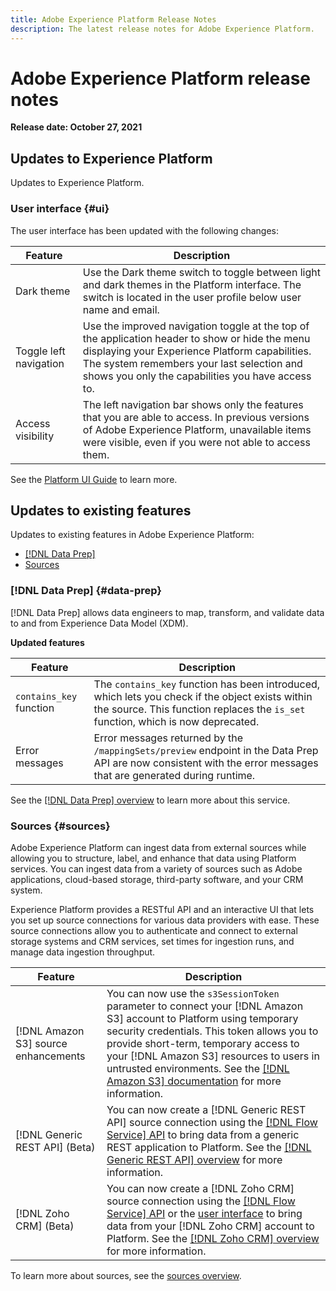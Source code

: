 ```yaml
---
title: Adobe Experience Platform Release Notes
description: The latest release notes for Adobe Experience Platform.
---
```

# Adobe Experience Platform release notes 

**Release date: October 27, 2021**

## Updates to Experience Platform

Updates to Experience Platform.

### User interface {#ui}

The user interface has been updated with the following changes:

| Feature | Description |
| --- | --- |
| Dark theme | Use the Dark theme switch to toggle between light and dark themes in the Platform interface. The switch is located in the user profile below user name and email. |
| Toggle left navigation | Use the improved navigation toggle at the top of the application header to show or hide the menu displaying your Experience Platform capabilities. The system remembers your last selection and shows you only the capabilities you have access to. |
| Access visibility | The left navigation bar shows only the features that you are able to access. In previous versions of Adobe Experience Platform, unavailable items were visible, even if you were not able to access them. |

See the [Platform UI Guide](../../landing/ui-guide.md) to learn more.

## Updates to existing features

Updates to existing features in Adobe Experience Platform:

- [[!DNL Data Prep]](#data-prep)
- [Sources](#sources)

### [!DNL Data Prep] {#data-prep}

[!DNL Data Prep] allows data engineers to map, transform, and validate data to and from Experience Data Model (XDM).

**Updated features**

| Feature | Description |
| --- | --- |
| `contains_key` function | The `contains_key` function has been introduced, which lets you check if the object exists within the source. This function replaces the `is_set` function, which is now deprecated. |
| Error messages | Error messages returned by the `/mappingSets/preview` endpoint in the Data Prep API are now consistent with the error messages that are generated during runtime. |

See the [[!DNL Data Prep] overview](../../data-prep/home.md) to learn more about this service.

### Sources {#sources}

Adobe Experience Platform can ingest data from external sources while allowing you to structure, label, and enhance that data using Platform services. You can ingest data from a variety of sources such as Adobe applications, cloud-based storage, third-party software, and your CRM system.

Experience Platform provides a RESTful API and an interactive UI that lets you set up source connections for various data providers with ease. These source connections allow you to authenticate and connect to external storage systems and CRM services, set times for ingestion runs, and manage data ingestion throughput.

| Feature | Description |
| --- | --- |
| [!DNL Amazon S3] source enhancements | You can now use the `s3SessionToken` parameter to connect your [!DNL Amazon S3] account to Platform using temporary security credentials. This token allows you to provide short-term, temporary access to your [!DNL Amazon S3] resources to users in untrusted environments. See the [[!DNL Amazon S3] documentation](../../sources/connectors/cloud-storage/s3.md#prerequisites) for more information. |
| [!DNL Generic REST API] (Beta) | You can now create a [!DNL Generic REST API] source connection using the [[!DNL Flow Service] API](../../sources/tutorials/api/create/protocols/generic-rest.md) to bring data from a generic REST application to Platform. See the [[!DNL Generic REST API] overview](../../sources/connectors/protocols/generic-rest.md) for more information. |
| [!DNL Zoho CRM] (Beta) | You can now create a [!DNL Zoho CRM] source connection using the [[!DNL Flow Service] API](../../sources/tutorials/api/create/crm/zoho.md) or the [user interface](../../sources/tutorials/ui/create/crm/zoho.md) to bring data from your [!DNL Zoho CRM] account to Platform. See the [[!DNL Zoho CRM] overview](../../sources/connectors/crm/zoho.md) for more information. |

To learn more about sources, see the [sources overview](../../sources/home.md).

